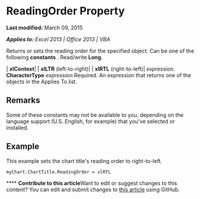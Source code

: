 
# ReadingOrder Property

 **Last modified:** March 09, 2015

 _**Applies to:** Excel 2013 | Office 2013 | VBA_

Returns or sets the reading order for the specified object. Can be one of the following 
 **constants**
. Read/write  **Long**.



| **xlContext**|
| **xlLTR** (left-to-right)|
| **xlRTL** (right-to-left)|
 _expression_. **CharacterType**
 _expression_ Required. An expression that returns one of the objects in the Applies To list.

## Remarks

Some of these constants may not be available to you, depending on the language support (U.S. English, for example) that you've selected or installed.


## Example

This example sets the chart title's reading order to right-to-left.


```
myChart.ChartTitle.ReadingOrder = xlRTL
```


****   **Contribute to this article**Want to edit or suggest changes to this content? You can edit and submit changes to  [this article](https://github.com/jhershey00/VBA_Excel_Test/OpenXMLCon/articles/70e3f325-0c75-24cb-d3e7-0273ce157061.md) using GitHub.

